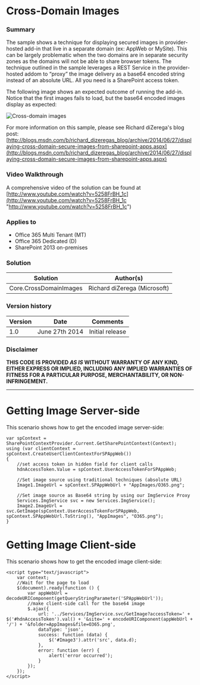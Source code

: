 # Cross-Domain Images #

### Summary ###
The sample shows a technique for displaying secured images in provider-hosted add-in that live in a separate domain (ex: AppWeb or MySite). This can be largely problematic when the two domains are in separate security zones as the domains will not be able to share browser tokens. The technique outlined in the sample leverages a REST Service in the provider-hosted addom to “proxy” the image delivery as a base64 encoded string instead of an absolute URL. All you need is a SharePoint access token.

The following image shows an expected outcome of running the add-in. Notice that the first images fails to load, but the base64 encoded images display as expected:

![Cross-domain images](http://i.imgur.com/riOu9zn.png)

For more information on this sample, please see Richard diZerega's blog post: [http://blogs.msdn.com/b/richard_dizeregas_blog/archive/2014/06/27/displaying-cross-domain-secure-images-from-sharepoint-apps.aspx](http://blogs.msdn.com/b/richard_dizeregas_blog/archive/2014/06/27/displaying-cross-domain-secure-images-from-sharepoint-apps.aspx)

### Video Walkthrough ##
A comprehensive video of the solution can be found at [http://www.youtube.com/watch?v=5258FrBH_1c](http://www.youtube.com/watch?v=5258FrBH_1c "http://www.youtube.com/watch?v=5258FrBH_1c")

### Applies to ###
-  Office 365 Multi Tenant (MT)
-  Office 365 Dedicated (D)
-  SharePoint 2013 on-premises

### Solution ###
Solution | Author(s)
---------|----------
Core.CrossDomainImages | Richard diZerega (Microsoft)

### Version history ###
Version  | Date | Comments
---------| -----| --------
1.0  | June 27th 2014 | Initial release

### Disclaimer ###
**THIS CODE IS PROVIDED *AS IS* WITHOUT WARRANTY OF ANY KIND, EITHER EXPRESS OR IMPLIED, INCLUDING ANY IMPLIED WARRANTIES OF FITNESS FOR A PARTICULAR PURPOSE, MERCHANTABILITY, OR NON-INFRINGEMENT.**


----------

# Getting Image Server-side #
This scenario shows how to get the encoded image server-side:

	var spContext = SharePointContextProvider.Current.GetSharePointContext(Context);
	using (var clientContext = spContext.CreateUserClientContextForSPAppWeb())
	{
	    //set access token in hidden field for client calls
	    hdnAccessToken.Value = spContext.UserAccessTokenForSPAppWeb;
	
	    //Set image source using traditional techniques (absolute URL)
	    Image1.ImageUrl = spContext.SPAppWebUrl + "AppImages/O365.png";
	
	    //Set image source as Base64 string by using our ImgService Proxy
	    Services.ImgService svc = new Services.ImgService();
	    Image2.ImageUrl = svc.GetImage(spContext.UserAccessTokenForSPAppWeb, spContext.SPAppWebUrl.ToString(), "AppImages", "O365.png");
	}
    
# Getting Image Client-side #
This scenario shows how to get the encoded image client-side:

	<script type="text/javascript">
	    var context;
	    //Wait for the page to load
	    $(document).ready(function () {
	        var appWebUrl = decodeURIComponent(getQueryStringParameter('SPAppWebUrl'));
	        //make client-side call for the base64 image
	        $.ajax({
	            url: '../Services/ImgService.svc/GetImage?accessToken=' + $('#hdnAccessToken').val() + '&site=' + encodeURIComponent(appWebUrl + '/') + '&folder=AppImages&file=O365.png',
	            dataType: 'json',
	            success: function (data) {
	                $('#Image3').attr('src', data.d);
	            },
	            error: function (err) {
	                alert('error occurred');
	            }
	        });
	    });
	</script>
